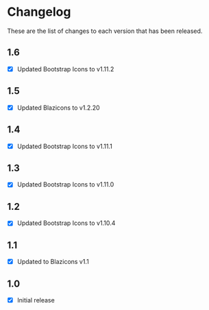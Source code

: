 # Changelog
These are the list of changes to each version that has been released.

## 1.6
- [x] Updated Bootstrap Icons to v1.11.2

## 1.5
- [x] Updated Blazicons to v1.2.20

## 1.4
- [x] Updated Bootstrap Icons to v1.11.1

## 1.3
- [x] Updated Bootstrap Icons to v1.11.0

## 1.2
- [x] Updated Bootstrap Icons to v1.10.4

## 1.1
- [x] Updated to Blazicons v1.1

## 1.0
- [x] Initial release